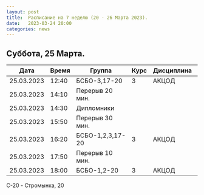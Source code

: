 ```yaml
---
layout: post
title:  Расписание на 7 неделю (20 - 26 Марта 2023).
date:   2023-03-24 20:00
categories: news
---
```


## Суббота, 25 Марта.

| Дата          | Время   | Группа               | Курс | Дисциплина  | Аудитория  | Материалы |
| ------------- | ------- | -------------------- | ---- | ----------- | ---------- | --------- |
|25.03.2023     |12:40    |БСБО-3,17-20          |3     |АКЦОД        |   328(С-20)|           |
|25.03.2023     |14:10    |Перерыв 20 мин.       |      |             |            |           |
|25.03.2023     |14:30    |Дипломники            |      |             |      (С-20)|           |
|25.03.2023     |15:50    |Перерыв 30 мин.       |      |             |            |           |
|25.03.2023     |16:20    |БСБО-1,2,3,17-20      |3     |АКЦОД        |   348(C-20)|           |
|25.03.2023     |17:50    |Перерыв 10 мин.       |      |             |            |           |
|25.03.2023     |18:00    |БСБО-1,2-20           |3     |АКЦОД        |   328(C-20)|           |

C-20 - Стромынка, 20

